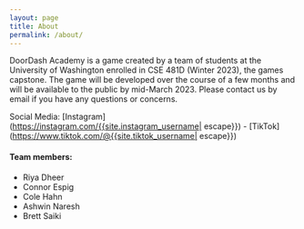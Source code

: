 ```yaml
---
layout: page
title: About
permalink: /about/
---
```


DoorDash Academy is a game created by a team of students
  at the University of Washington enrolled in CSE 481D (Winter 2023),
  the games capstone.
The game will be developed over the course of a few months
  and will be available to the public by mid-March 2023.
Please contact us by email if you have any questions or concerns.

Social Media: 
[Instagram](https://instagram.com/{{site.instagram_username| escape}}) -
[TikTok](https://www.tiktok.com/@{{site.tiktok_username| escape}})

#### Team members:
 * Riya Dheer
 * Connor Espig
 * Cole Hahn
 * Ashwin Naresh
 * Brett Saiki
